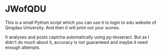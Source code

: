 # JWofQDU
This is a small Python script which you can use it to login to edu website of Qingdao University. And then it will print out your scores.

It analyses and posts captcha automatically using py-tesseract. But as I didn't do much about it, accuracy is not guaranteed and maybe it need enough attempts.
